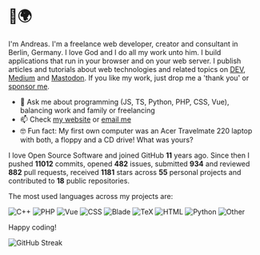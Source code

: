 # 👋🌍

I'm Andreas. I'm a freelance web developer, creator and consultant in Berlin, Germany. I love God and I do all my work unto him. I build applications that run in your browser and on your web server. I publish articles and tutorials about web technologies and related topics on [DEV](https://dev.to/devmount), [Medium](https://medium.com/@devmount) and [Mastodon](https://mstdn.io/@devmount). If you like my work, just drop me a 'thank you' or [sponsor me](https://github.com/sponsors/devmount).

- 💬 Ask me about programming (JS, TS, Python, PHP, CSS, Vue), balancing work and family or freelancing
- 📫 Check [my website](https://devmount.com) or [email me](mailto:hello@devmount.com)
- 🤓 Fun fact: My first own computer was an Acer Travelmate 220 laptop with both, a floppy and a CD drive! What was yours?

I love Open Source Software and joined GitHub **11** years ago. Since then I pushed **11012** commits, opened **482** issues, submitted **934** and reviewed **882** pull requests, received **1181** stars across **55** personal projects and contributed to **18** public repositories.

The most used languages across my projects are:

![C++](https://img.shields.io/static/v1?style=flat-square&label=C%2B%2B&color=555&labelColor=%23f34b7d&message=62.8%25)
![PHP](https://img.shields.io/static/v1?style=flat-square&label=PHP&color=555&labelColor=%234F5D95&message=11.9%25)
![Vue](https://img.shields.io/static/v1?style=flat-square&label=Vue&color=555&labelColor=%2341b883&message=4.8%25)
![CSS](https://img.shields.io/static/v1?style=flat-square&label=CSS&color=555&labelColor=%23663399&message=4%25)
![Blade](https://img.shields.io/static/v1?style=flat-square&label=Blade&color=555&labelColor=%23f7523f&message=2.4%25)
![TeX](https://img.shields.io/static/v1?style=flat-square&label=TeX&color=555&labelColor=%233D6117&message=2.3%25)
![HTML](https://img.shields.io/static/v1?style=flat-square&label=HTML&color=555&labelColor=%23e34c26&message=2.1%25)
![Python](https://img.shields.io/static/v1?style=flat-square&label=Python&color=555&labelColor=%233572A5&message=1.9%25)
![Other](https://img.shields.io/static/v1?style=flat-square&label=Other&color=555&labelColor=%23ededed&message=7.3%25)

Happy coding!

![GitHub Streak](https://streak-stats.demolab.com?user=devmount&theme=transparent&hide_border=true&fire=26A641&sideNums=26A641&currStreakNum=26A641&sideLabels=006D32&currStreakLabel=006D32&ring=0E4429&stroke=161B22&dates=629488)
